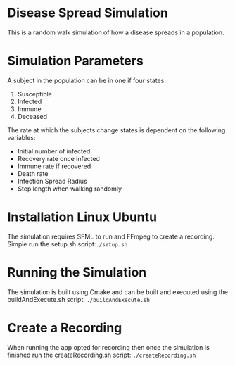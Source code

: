 # Disease Spread Simulation
This is a random walk simulation of how a disease spreads in a population. 

# Simulation Parameters
A subject in the population can be in one if four states:
1. Susceptible
1. Infected
1. Immune
1. Deceased

The rate at which the subjects change states is dependent on the following variables:
* Initial number of infected
* Recovery rate once infected
* Immune rate if recovered
* Death rate
* Infection Spread Radius
* Step length when walking randomly

# Installation Linux Ubuntu
The simulation requires SFML to run and FFmpeg to create a recording. Simple run the setup.sh script:`./setup.sh`

# Running the Simulation
The simulation is built using Cmake and can be built and executed using the buildAndExecute.sh script:
`./buildAndExecute.sh`

# Create a Recording
When running the app opted for recording then once the simulation is finished run the createRecording.sh script:
`./createRecording.sh`
